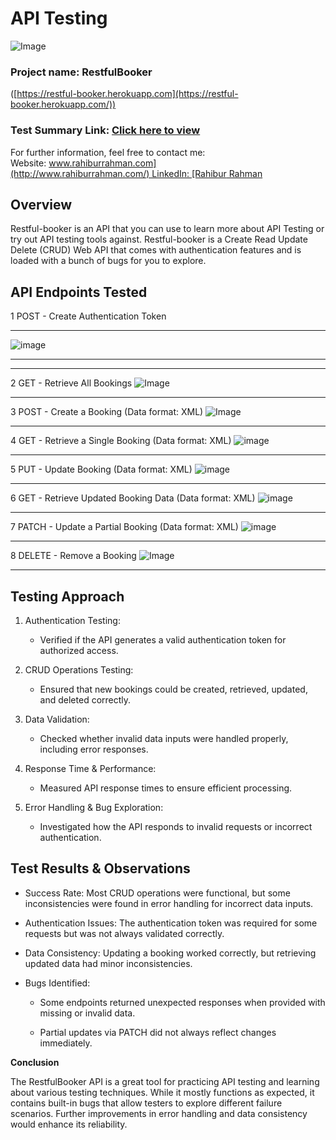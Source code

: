 # **API Testing**
![Image](https://github.com/user-attachments/assets/0c6ea77f-718f-4ae4-b808-8b94133e9ed4)
### Project name: RestfulBooker
([https://restful-booker.herokuapp.com](https://restful-booker.herokuapp.com/))

### Test Summary Link: [Click here to view ](https://sites.google.com/view/rahibur-rahman/projects/api-testing)

For further information, feel free to contact me:
Website: [www.rahiburrahman.com](http://www.rahiburrahman.com/) LinkedIn: [Rahibur
Rahman](https://www.linkedin.com/in/rahibur-rahman-2158a4241/)

## **Overview**

Restful-booker is an API that you can use to learn more about API
Testing or try out API testing tools against. Restful-booker is a Create
Read Update Delete (CRUD) Web API that comes with authentication
features and is loaded with a bunch of bugs for you to explore.

## **API Endpoints Tested**

1 POST - Create Authentication Token

  -----------------------------------------------------------------------
  ![image](https://github.com/user-attachments/assets/40b7ffe8-f39a-4b32-b81c-9d409097e8d1)

  -----------------------------------------------------------------------
  
  -----------------------------------------------------------------------

2 GET - Retrieve All Bookings
![Image](https://github.com/user-attachments/assets/3d7789bc-e2aa-406d-bdcc-dcf12d7c9dc0)

-----------------------------------------------------------------------
3 POST - Create a Booking (Data format: XML)
 ![Image](https://github.com/user-attachments/assets/f1f84f34-db0e-434a-ac5e-7056fad6d289)

-----------------------------------------------------------------------
4 GET - Retrieve a Single Booking  (Data format: XML)
![image](https://github.com/user-attachments/assets/4bd5e8d5-b4cc-4dc0-bdbc-d10bcc2f6c0c)

-----------------------------------------------------------------------
5 PUT - Update Booking  (Data format: XML)
![image](https://github.com/user-attachments/assets/80c8bbf9-d1dd-4234-978d-c3e7c9448ede)

-----------------------------------------------------------------------
6 GET - Retrieve Updated Booking Data  (Data format: XML)
![image](https://github.com/user-attachments/assets/448b1543-2202-4a47-ad2c-be3761889a08)

-----------------------------------------------------------------------
7 PATCH - Update a Partial Booking  (Data format: XML)
![image](https://github.com/user-attachments/assets/19789aab-2c8a-4cd4-8088-4c193a9d3644)

-----------------------------------------------------------------------
8 DELETE - Remove a Booking
![Image](https://github.com/user-attachments/assets/9b3306a2-0aee-43ec-9c14-db5a556ae8b3)

-----------------------------------------------------------------------
## **Testing Approach**

1.  Authentication Testing:

    -   Verified if the API generates a valid authentication token for
        authorized access.

2.  CRUD Operations Testing:

    -   Ensured that new bookings could be created, retrieved, updated,
        and deleted correctly.

3.  Data Validation:

    -   Checked whether invalid data inputs were handled properly,
        including error responses.

4.  Response Time & Performance:

    -   Measured API response times to ensure efficient processing.

5.  Error Handling & Bug Exploration:

    -   Investigated how the API responds to invalid requests or
        incorrect authentication.

## **Test Results & Observations**

-   Success Rate: Most CRUD operations were functional, but some
    inconsistencies were found in error handling for incorrect data
    inputs.

-   Authentication Issues: The authentication token was required for
    some requests but was not always validated correctly.

-   Data Consistency: Updating a booking worked correctly, but
    retrieving updated data had minor inconsistencies.

-   Bugs Identified:

    -   Some endpoints returned unexpected responses when provided with
        missing or invalid data.

    -   Partial updates via PATCH did not always reflect changes
        immediately.

**Conclusion**

The RestfulBooker API is a great tool for practicing API testing and
learning about various testing techniques. While it mostly functions as
expected, it contains built-in bugs that allow testers to explore
different failure scenarios. Further improvements in error handling and
data consistency would enhance its reliability.
